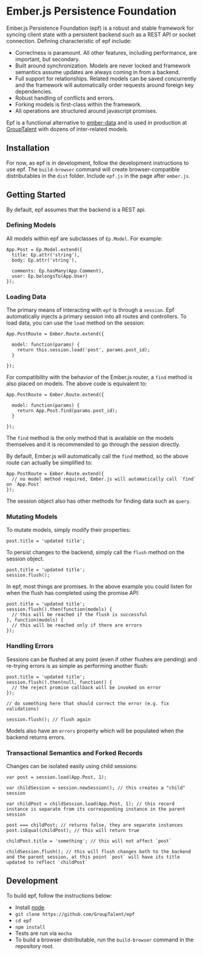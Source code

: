 # Ember.js Persistence Foundation

Ember.js Persistence Foundation (epf) is a robust and stable framework for syncing client state with a persistent backend such as a REST API or socket connection. Defining characteristic of epf include:

* Correctness is paramount. All other features, including performance, are important, but secondary.
* Built around synchronization. Models are never locked and framework semantics assume updates are always coming in from a backend.
* Full support for relationships. Related models can be saved concurrently and the framework will automatically order requests around foreign key dependencies.
* Robust handling of conflicts and errors.
* Forking models is first-class within the framework.
* All operations are structured around javascript promises.

Epf is a functional alternative to [ember-data](https://github.com/emberjs/data) and is used in production at [GroupTalent](https://grouptalent.com) with dozens of inter-related models.

## Installation

For now, as epf is in development, follow the development instructions to use epf. The `build-browser` command will create browser-compatible distributables in the `dist` folder. Include `epf.js` in the page after `ember.js`.

## Getting Started

By default, epf assumes that the backend is a REST api.

### Defining Models

All models within epf are subclasses of `Ep.Model`. For example:

```
App.Post = Ep.Model.extend({
  title: Ep.attr('string'),
  body: Ep.attr('string'),

  comments: Ep.hasMany(App.Comment),
  user: Ep.belongsTo(App.User)
});
```

### Loading Data

The primary means of interacting with `epf` is through a `session`. Epf automatically injects a primary session into all routes and controllers. To load data, you can use the `load` method on the session:

```
App.PostRoute = Ember.Route.extend({
  
  model: function(params) {
    return this.session.load('post', params.post_id);
  }

});
```

For compatibility with the behavior of the Ember.js router, a `find` method is also placed on models. The above code is equivalent to:

```
App.PostRoute = Ember.Route.extend({
  
  model: function(params) {
    return App.Post.find(params.post_id);
  }

});
```

The `find` method is the only method that is available on the models themselves and it is recommended to go through the session directly.

By default, Ember.js will automatically call the `find` method, so the above route can actually be simplified to:

```
App.PostRoute = Ember.Route.extend({
  // no model method required, Ember.js will automatically call `find` on `App.Post`
});
```

The session object also has other methods for finding data such as `query`.

### Mutating Models

To mutate models, simply modify their properties:

```
post.title = 'updated title';
```

To persist changes to the backend, simply call the `flush` method on the session object.

```
post.title = 'updated title';
session.flush();
```

In epf, most things are promises. In the above example you could listen for when the flush has completed using the promise API:


```
post.title = 'updated title';
session.flush().then(function(models) {
  // this will be reached if the flush is successful
}, function(models) {
  // this will be reached only if there are errors
});
```

### Handling Errors

Sessions can be flushed at any point (even if other flushes are pending) and re-trying errors is as simple as performing another flush:

```
post.title = 'updated title';
session.flush().then(null, function() {
  // the reject promise callback will be invoked on error
});

// do something here that should correct the error (e.g. fix validations)

session.flush(); // flush again
```

Models also have an `errors` property which will be populated when the backend returns errors.

### Transactional Semantics and Forked Records

Changes can be isolated easily using child sessions:

```
var post = session.load(App.Post, 1);

var childSession = session.newSession(); // this creates a "child" session

var childPost = childSession.load(App.Post, 1); // this record instance is separate from its corresponding instance in the parent session

post === childPost; // returns false, they are separate instances
post.isEqual(childPost); // this will return true

childPost.title = 'something'; // this will not affect `post`

childSession.flush(); // this will flush changes both to the backend and the parent session, at this point `post` will have its title updated to reflect `childPost`
```

## Development

To build epf, follow the instructions below:

* Install [node](http://nodejs.org/).
* `git clone https://github.com/GroupTalent/epf`
* `cd epf`
* `npm install`
* Tests are run via `mocha`
* To build a browser distributable, run the `build-browser` command in the repository root.

